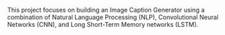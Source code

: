 This project focuses on building an Image Caption Generator using a combination of Natural Language Processing (NLP), Convolutional Neural Networks (CNN), and Long Short-Term Memory networks (LSTM).
